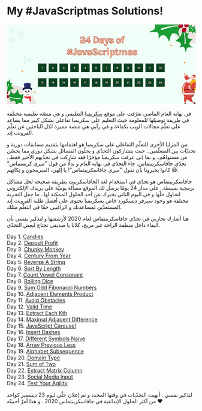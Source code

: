 # My #JavaScriptmas Solutions!

![#JavaScriptmas Cover](cover.webp)  

في نهاية العام الماضي تعرّفت على موقع [سكريمبا](https://scrimba.com) التعليمي و هي منصّة تعليمية مختلفة في طريقة توصيلها للمعلومة حيث التعليم على سكريمبا تفاعلي بشكل كبير مما يساعد على تعلّم مجالات الويب بكفاءة و في رأيي هي منصة مميزة لكل الباحثين عن تعلّم الفرونت إند.

من المزايا الأخرى للتعلّم التفاعلي على سكريمبا هو اهتمامها بتقديم مسابقات دورية و تحديّات بين المتعلّمين.. حيث يتشاركون التحدّي و يحلّون المسائل بشكل دوري مما يحسّن من مستواهُم..
و بما إني عرفت سكريمبا مؤخرًا فقد شاركت في تحدّيهم الأخير فقط.. تحدّي جافاسكريبتماس. جاء التحدّي في نهاية العام و بدلًا من قول "ميري كريسماس" كانوا يخبرونا بأن نقول "ميري جافاسكريبتماس"! يا إلهي، المبرمجون و نِكاتِهم 😪.

جافاسكريبتماس هو تحدّي في استخدام لغة الجافاسكريبت بطريقة صحيحة لحل مشاكل برمجية بسيطة.. على مدار 24 يومًا يرسل لك الموقع مسألة يوميّة على بريدك الإلكتروني لتحاول حلّها و في اليوم التاني يخبرك عن أحد الحلول الممكنة لها.. ما جعل التجربة مختلفة هو وجود سيرفر ديسكورد خاص بسكريمبا يحتوى على أفضل طلبة الفرونت إند المستعدّين لمساعدتك و الراغبين حقًا في التعلّم مثلك.

هنا أشارك تجاربي في تحدّي جافاسكريبتماس لعام 2020 لأرشفتها و لتذكير نفسي بأن البقاء داخل منطقة الراحة غير مريح، كلانا يا صديقي نحتاج لبعض التحدّي.

Day 1. [Candies](../day1-candies)    
Day 2. [Deposit Profit](../day2-depositProfit)  
Day 3. [Chunky Monkey](../day3-chunkyMonkey)  
Day 4. [Century From Year](../day4-centuryFromYear)  
Day 5. [Reverse A String](../day5-reverseAString)  
Day 6. [Sort By Length](../day6-sortByLength)  
Day 7. [Count Vowel Consonant](../day7-countVowelConsonant)  
Day 8. [Rolling Dice](../day8-rollingDice)  
Day 9. [Sum Odd Fibonacci Numbers](../day9-sumOddFibonacciNumbers)  
Day 10. [Adjacent Elements Product](../day10-adjacentElementsProduct)  
Day 11. [Avoid Obstacles](../day11-avoidObstacles)  
Day 12. [Valid Time](../day12-validTime)  
Day 13. [Extract Each Kth](../day13-extractEachKth)  
Day 14. [Maximal Adjacent Difference](../day14-arrayMaximalAdjacentDifference)  
Day 15. [JavaScript Carousel](../day15-javaScriptCarousel)  
Day 16. [Insert Dashes](../day16-insertDashes)  
Day 17. [Different Symbols Naive](../day17-differentSymbolsNaive)  
Day 18. [Array Previous Less](../day18-arrayPreviousLess)  
Day 19. [Alphabet Subsequence](../day19-alphabetSubsequence)  
Day 20. [Domain Type](../day20-domainType)  
Day 21. [Sum of Two](../day21-sumOfTwo)  
Day 22. [Extract Matrix Column](../day22-extractMatrixColumn)  
Day 23. [Social Media Input](../day23-socialMediaInput)  
Day 24. [Test Your Agility](../day24-testYourAgility)  

لتذكير نفسي.. أنهيت التحدّيات في وقتها المحدد و تم إعلان حلّى ليوم 23 ديسمبر كواحد من أكثر الحلول الإبداعية في جافاسكريبتماس 2020.. و هذا أمرٌ أحببتُه ❤